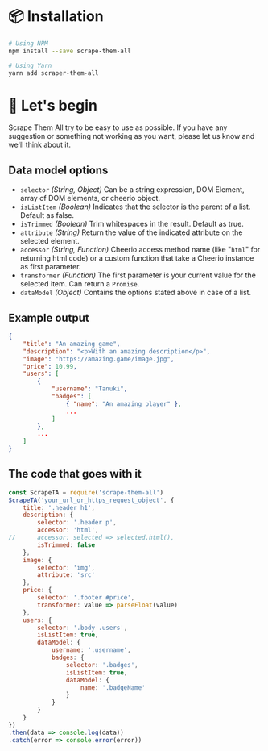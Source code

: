 # 📦 Installation
```sh
# Using NPM
npm install --save scrape-them-all

# Using Yarn
yarn add scraper-them-all
```

# 🚀 Let's begin
Scrape Them All try to be easy to use as possible. If you have any suggestion or something not working as you want, please let us know and we'll think about it.

## Data model options
- `selector` _(String, Object)_ Can be a string expression, DOM Element, array of DOM elements, or cheerio object.
- `isListItem` _(Boolean)_ Indicates that the selector is the parent of a list. Default as false.
- `isTrimmed` _(Boolean)_ Trim whitespaces in the result. Default as true.
- `attribute` _(String)_ Return the value of the indicated attribute on the selected element.
- `accessor` _(String, Function)_ Cheerio access method name (like "`html`" for returning html code) or a custom function that take a Cheerio instance as first parameter.
- `transformer` _(Function)_ The first parameter is your current value for the selected item. Can return a `Promise`.
- `dataModel` _(Object)_ Contains the options stated above in case of a list.

## Example output
```json
{
    "title": "An amazing game",
    "description": "<p>With an amazing description</p>",
    "image": "https://amazing.game/image.jpg",
    "price": 10.99,
    "users": [
        {
            "username": "Tanuki",
            "badges": [
                { "name": "An amazing player" },
                ...
            ]
        },
        ...
    ]
}
```

## The code that goes with it
```js
const ScrapeTA = require('scrape-them-all')
ScrapeTA('your_url_or_https_request_object', {
    title: '.header h1',
    description: {
        selector: '.header p',
        accessor: 'html',
//      accessor: selected => selected.html(),
        isTrimmed: false
    },
    image: {
        selector: 'img',
        attribute: 'src'
    },
    price: {
        selector: '.footer #price',
        transformer: value => parseFloat(value)
    },
    users: {
        selector: '.body .users',
        isListItem: true,
        dataModel: {
            username: '.username',
            badges: {
                selector: '.badges',
                isListItem: true,
                dataModel: {
                    name: '.badgeName'
                }
            }
        }
    }
})
.then(data => console.log(data))
.catch(error => console.error(error))
```